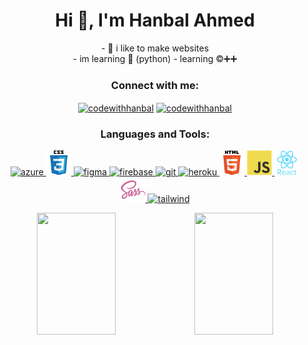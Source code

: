 <h1 align="center">Hi 👋, I'm Hanbal Ahmed</h1>

<div align="center">
  - 🔭 i like to make websites <br>
  - im learning 🐍 (python)
  - learning ©➕➕
</div>

<h3 align="center">Connect with me:</h3>
<p align="center">
<a href="https://codepen.io/codewithhanbal" target="blank"><img align="center" src="https://cdn.jsdelivr.net/npm/simple-icons@3.0.1/icons/codepen.svg" alt="codewithhanbal" height="30" width="40" /></a>
<a href="https://www.youtube.com/c/codewithhanbal" target="blank"><img align="center" src="https://cdn.jsdelivr.net/npm/simple-icons@3.0.1/icons/youtube.svg" alt="codewithhanbal" height="30" width="40" /></a>
</p>

<h3 align="center">Languages and Tools:</h3>
<p align="center"> <a href="https://azure.microsoft.com/en-in/" target="_blank"> <img src="https://www.vectorlogo.zone/logos/microsoft_azure/microsoft_azure-icon.svg" alt="azure" width="40" height="40"/> </a> <a href="https://www.w3schools.com/css/" target="_blank"> <img src="https://raw.githubusercontent.com/devicons/devicon/master/icons/css3/css3-original-wordmark.svg" alt="css3" width="40" height="40"/> </a> <a href="https://www.figma.com/" target="_blank"> <img src="https://www.vectorlogo.zone/logos/figma/figma-icon.svg" alt="figma" width="40" height="40"/> </a> <a href="https://firebase.google.com/" target="_blank"> <img src="https://www.vectorlogo.zone/logos/firebase/firebase-icon.svg" alt="firebase" width="40" height="40"/> </a> <a href="https://git-scm.com/" target="_blank"> <img src="https://www.vectorlogo.zone/logos/git-scm/git-scm-icon.svg" alt="git" width="40" height="40"/> </a> <a href="https://heroku.com" target="_blank"> <img src="https://www.vectorlogo.zone/logos/heroku/heroku-icon.svg" alt="heroku" width="40" height="40"/> </a> <a href="https://www.w3.org/html/" target="_blank"> <img src="https://raw.githubusercontent.com/devicons/devicon/master/icons/html5/html5-original-wordmark.svg" alt="html5" width="40" height="40"/> </a> <a href="https://developer.mozilla.org/en-US/docs/Web/JavaScript" target="_blank"> <img src="https://raw.githubusercontent.com/devicons/devicon/master/icons/javascript/javascript-original.svg" alt="javascript" width="40" height="40"/> </a> <a href="https://reactjs.org/" target="_blank"> <img src="https://raw.githubusercontent.com/devicons/devicon/master/icons/react/react-original-wordmark.svg" alt="react" width="40" height="40"/> </a> <a href="https://sass-lang.com" target="_blank"> <img src="https://raw.githubusercontent.com/devicons/devicon/master/icons/sass/sass-original.svg" alt="sass" width="40" height="40"/> </a> <a href="https://tailwindcss.com/" target="_blank"> <img src="https://www.vectorlogo.zone/logos/tailwindcss/tailwindcss-icon.svg" alt="tailwind" width="40" height="40"/> </a> </p>

<p align="center">
<a href="https://github.com/hanbalahmed"><img src="https://github-readme-stats.vercel.app/api?username=hanbalahmed&card_width=300&border_radius=20&theme=tokyonight&hide_border=true" height="195" width="50%"><img src="https://github-readme-stats.vercel.app/api/top-langs/?username=hanbalahmed&layout=compact&border_radius=17&theme=tokyonight&hide_border=true" height="195" width="50%">
</a>
</p>

